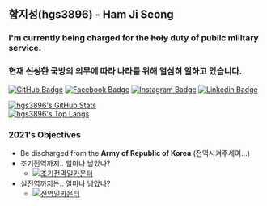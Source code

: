 ## 함지성(hgs3896) - Ham Ji Seong

### I'm currently being charged for the ~~holy~~ duty of **public military service**.
### 현재 ~~신성한~~ **국방의 의무**에 따라 나라를 위해 열심히 일하고 있습니다.

[![GitHub Badge](https://img.shields.io/badge/-GitHub-333?style=flat-square&logo=GitHub&logoColor=white&link=https://www.github.com/hgs3896)](https://www.github.com/hgs3896)
[![Facebook Badge](https://img.shields.io/badge/-Facebook-3b5998?style=flat-square&logo=facebook&logoColor=white&link=https://www.facebook.com/hgs3896)](https://www.facebook.com/hgs3896)
[![Instagram Badge](https://img.shields.io/badge/-Instagram-8a3ab9?style=flat-square&logo=Instagram&logoColor=white&link=https://www.instagram.com/ham_ji_seong/)](https://www.instagram.com/ham_ji_seong/)
[![Linkedin Badge](https://img.shields.io/badge/-LinkedIn-0e76a8?style=flat-square&logo=Linkedin&logoColor=white&link=https://www.linkedin.com/in/hgs3896/)](https://www.linkedin.com/in/hgs3896/)


[![hgs3896's GitHub Stats](https://github-readme-stats.vercel.app/api?username=hgs3896&count_private=true&show_icons=true&theme=dracula&locale=kr&hide=contribs,issues)](https://github.com/anuraghazra/github-readme-stats)  
[![hgs3896's Top Langs](https://github-readme-stats.vercel.app/api/top-langs/?username=hgs3896&theme=dracula&locale=kr)](https://github.com/anuraghazra/github-readme-stats)

### 2021's Objectives

- Be discharged from the **Army of Republic of Korea** (전역시켜주세여...)
- 조기전역까지.. 얼마나 남았나?
  + [![조기전역일카운터](http://static-counter-image-server.herokuapp.com/2021/07/02)](http://static-counter-image-server.herokuapp.com/2021/07/02)
- 실전역까지는.. 얼마나 남았나?
  + [![전역일카운터](http://static-counter-image-server.herokuapp.com/2021/08/07)](http://static-counter-image-server.herokuapp.com/2021/08/07)